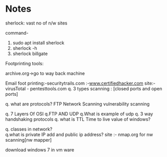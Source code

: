 # Notes

sherlock: vast no of n/w sites

command-
1. sudo apt install sherlock
2. sherlock -h
3. sherlock billgate


Footprinting tools:

archive.org->go to way back machine

Email foot printing:-securitytrails.com
                             :-www.certifiedhacker.com
                           site:-virusTotal
                                 - pentesttools.com
q. 3 types scanning : [closed ports and open ports]

q. what are protocols?  FTP 
Network Scanning
vulnerability scanning

q.  7 Layers  Of OSI
q.FTP AND UDP
q.What is example of udp
q. 3 way handshaking protocols
q. what is TTL Time to live  value of windows?

q. classes in network?  
q.what is private IP add and public ip address?
site :-  nmap.org   for nw scanning[nw mapper]

download windows 7  in vm ware









